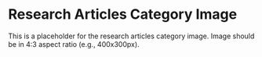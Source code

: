 # Research Articles Category Image

This is a placeholder for the research articles category image.
Image should be in 4:3 aspect ratio (e.g., 400x300px).
